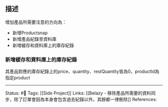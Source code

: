 ## 描述

增加產品所需要注意的方向為：
- 新增Productsnap
- 新增產品紀錄至資料庫
- 新增緩存和資料庫上的庫存紀錄


### 新增緩存和資料庫上的庫存紀錄
其產品對應的庫存紀錄上的price、quantity、restQuantity皆為0，productId為指定product





---
Status: #🌱 
Tags:
[[Side Project]]
Links:
[[Belazy - 移除產品所需要的資料同步，除了訂單會因為本身會包含過去紀錄以外，其餘都一律刪除]]
References:
